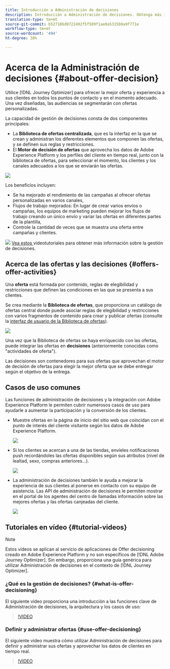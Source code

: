 ```yaml
---
title: Introducción a Administración de decisiones
description: Introducción a Administración de decisiones. Obtenga más información sobre su arquitectura, ofertas y decisiones, así como los casos de uso comunes que le permiten realizar.
translation-type: tm+mt
source-git-commit: b527186d0722492f5f509f1ae0a5315b9a9f771e
workflow-type: tm+mt
source-wordcount: '494'
ht-degree: 38%

---
```



# Acerca de la Administración de decisiones {#about-offer-decision}

Utilice [!DNL Journey Optimizer] para ofrecer la mejor oferta y experiencia a sus clientes en todos los puntos de contacto y en el momento adecuado. Una vez diseñadas, las audiencias se segmentarán con ofertas personalizadas.

La capacidad de gestión de decisiones consta de dos componentes principales:

* La **Biblioteca de ofertas centralizada**, que es la interfaz en la que se crean y administran los diferentes elementos que componen las ofertas, y se definen sus reglas y restricciones.
* El **Motor de decisión de ofertas** que aprovecha los datos de Adobe Experience Platform y los perfiles del cliente en tiempo real, junto con la biblioteca de ofertas, para seleccionar el momento, los clientes y los canales adecuados a los que se enviarán las ofertas.

![](../../assets/architecture.png)

Los beneficios incluyen:

* Se ha mejorado el rendimiento de las campañas al ofrecer ofertas personalizadas en varios canales,
* Flujos de trabajo mejorados: En lugar de crear varios envíos o campañas, los equipos de marketing pueden mejorar los flujos de trabajo creando un único envío y variar las ofertas en diferentes partes de la plantilla,
* Controle la cantidad de veces que se muestra una oferta entre campañas y clientes.

![](../../assets/do-not-localize/how-to-video.png) [Vea estos ](#tutorial-videos) videotutoriales para obtener más información sobre la gestión de decisiones.

## Acerca de las ofertas y las decisiones {#offers-offer-activities}

Una **oferta** está formada por contenido, reglas de elegibilidad y restricciones que definen las condiciones en las que se presenta a sus clientes.

Se crea mediante la **Biblioteca de ofertas**, que proporciona un catálogo de ofertas central donde puede asociar reglas de elegibilidad y restricciones con varios fragmentos de contenido para crear y publicar ofertas (consulte la [interfaz de usuario de la Biblioteca de ofertas](../get-started/user-interface.md)).

![](../../assets/offer_structure.png)

Una vez que la Biblioteca de ofertas se haya enriquecido con las ofertas, puede integrar las ofertas en **decisiones** (anteriormente conocidas como &quot;actividades de oferta&quot;).

Las decisiones son contenedores para sus ofertas que aprovechan el motor de decisión de ofertas para elegir la mejor oferta que se debe entregar según el objetivo de la entrega.

## Casos de uso comunes

Las funciones de administración de decisiones y la integración con Adobe Experience Platform le permiten cubrir numerosos casos de uso para ayudarle a aumentar la participación y la conversión de los clientes.

* Muestre ofertas en la página de inicio del sitio web que coincidan con el punto de interés del cliente visitante según los datos de Adobe Experience Platform.

   ![](../../assets/website.png)

* Si los clientes se acercan a una de las tiendas, envíeles notificaciones push recordándoles las ofertas disponibles según sus atributos (nivel de lealtad, sexo, compras anteriores...).

   ![](../../assets/push_sample.png)

* La administración de decisiones también le ayuda a mejorar la experiencia de sus clientes al ponerse en contacto con su equipo de asistencia. Las API de administración de decisiones le permiten mostrar en el portal de los agentes del centro de llamadas información sobre las mejores ofertas y las ofertas canjeadas del cliente.

   ![](../../assets/call-center.png)

## Tutoriales en vídeo {#tutorial-videos}

>[!NOTE]
>
>Estos vídeos se aplican al servicio de aplicaciones de Offer decisioning creado en Adobe Experience Platform y no son específicos de [!DNL Adobe Journey Optimizer]. Sin embargo, proporciona una guía genérica para utilizar Administración de decisiones en el contexto de [!DNL Journey Optimizer].

### ¿Qué es la gestión de decisiones? {#what-is-offer-decisioning}

El siguiente vídeo proporciona una introducción a las funciones clave de Administración de decisiones, la arquitectura y los casos de uso:

>[!VIDEO](https://video.tv.adobe.com/v/326961?quality=12&learn=on)

### Definir y administrar ofertas {#use-offer-decisioning}

El siguiente vídeo muestra cómo utilizar Administración de decisiones para definir y administrar sus ofertas y aprovechar los datos de clientes en tiempo real.

>[!VIDEO](https://video.tv.adobe.com/v/326841?quality=12&learn=on)
